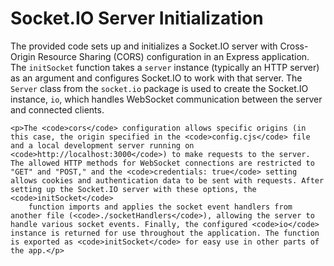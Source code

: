 <!DOCTYPE html>
<html lang="en">
<head>
    <meta charset="UTF-8">
    <meta name="viewport" content="width=device-width, initial-scale=1.0">
</head>
<body>
    <h1>Socket.IO Server Initialization</h1>
    <p>The provided code sets up and initializes a Socket.IO server with Cross-Origin Resource Sharing (CORS) configuration in an Express application. The <code>initSocket</code> function takes a <code>server</code> instance (typically an HTTP server) as an argument and configures Socket.IO to work with that server. The <code>Server</code> class from the <code>socket.io</code> package is used to create the Socket.IO instance, <code>io</code>, which handles WebSocket communication between the server and connected clients.</p>

    <p>The <code>cors</code> configuration allows specific origins (in this case, the origin specified in the <code>config.cjs</code> file and a local development server running on <code>http://localhost:3000</code>) to make requests to the server. The allowed HTTP methods for WebSocket connections are restricted to "GET" and "POST," and the <code>credentials: true</code> setting allows cookies and authentication data to be sent with requests. After setting up the Socket.IO server with these options, the <code>initSocket</code> 
        function imports and applies the socket event handlers from another file (<code>./socketHandlers</code>), allowing the server to handle various socket events. Finally, the configured <code>io</code> instance is returned for use throughout the application. The function is exported as <code>initSocket</code> for easy use in other parts of the app.</p>
</body>
</html>

